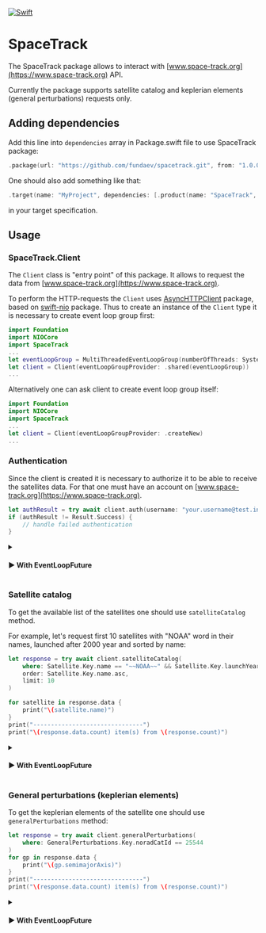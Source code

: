 [![Swift](https://github.com/fundaev/spacetrack/actions/workflows/swift.yml/badge.svg)](https://github.com/fundaev/spacetrack/actions/workflows/swift.yml)
# SpaceTrack

The SpaceTrack package allows to interact with [www.space-track.org](https://www.space-track.org)
API.

Currently the package supports satellite catalog and keplerian elements (general perturbations) requests only.

## Adding dependencies

Add this line into `dependencies` array in Package.swift file to use SpaceTrack package:

```swift
.package(url: "https://github.com/fundaev/spacetrack.git", from: "1.0.0"),
``` 

One should also add something like that:

```swift
.target(name: "MyProject", dependencies: [.product(name: "SpaceTrack", package: "spacetrack")]),
``` 

in your target specification.

## Usage

### SpaceTrack.Client

The `Client` class is "entry point" of this package. It allows to request the data from
 [www.space-track.org](https://www.space-track.org).  

To perform the HTTP-requests the `Client` uses [AsyncHTTPClient](https://github.com/swift-server/async-http-client.git)
package, based on [swift-nio](https://github.com/apple/swift-nio) package. Thus to create an instance of the `Client`
type it is necessary to create event loop group first:

```swift
import Foundation
import NIOCore
import SpaceTrack 
...
let eventLoopGroup = MultiThreadedEventLoopGroup(numberOfThreads: System.coreCount)
let client = Client(eventLoopGroupProvider: .shared(eventLoopGroup))
...
```

Alternatively one can ask client to create event loop group itself:
```swift
import Foundation
import NIOCore
import SpaceTrack 
...
let client = Client(eventLoopGroupProvider: .createNew)
...
```

### Authentication

Since the client is created it is necessary to authorize it to be able to receive the satellites data. For that one must
have an account on [www.space-track.org](https://www.space-track.org).

```swift
let authResult = try await client.auth(username: "your.username@test.info", password: "123456")
if (authResult != Result.Success) {
    // handle failed authentication
}
```
<details>
<summary>
<p>

#### ► With EventLoopFuture

</p>
</summary>
<p>
There is alternative method for authentication, which doesn't use Swift Concurrency:

```swift
let authFuture = client.authorize(username: "your.username@test.info", password: "123456")
do {
    let result = try authFuture.wait()
    if (result != Result.Success) {
        // handle failed authentication
    }
} catch {
    // handle failed authentication
}
```

</p>
</details>

### Satellite catalog

To get the available list of the satellites one should use `satelliteCatalog` method.

For example, let's request first 10 satellites with "NOAA" word in their names,
launched after 2000 year and sorted by name:
```swift
let response = try await client.satelliteCatalog(
    where: Satellite.Key.name == "~~NOAA~~" && Satellite.Key.launchYear > 2000,
    order: Satellite.Key.name.asc,
    limit: 10
)

for satellite in response.data {
    print("\(satellite.name)")
}
print("-------------------------------")
print("\(response.data.count) item(s) from \(response.count)")
```

<details>
<summary>
<p>

#### ► With EventLoopFuture

</p>
</summary>
<p>
Use `requestSatelliteCatalog` method if you don't want to deal with Swift Concurrency.

```swift
let satFuture = client.requestSatelliteCatalog(
    where: Satellite.Key.name == "~~NOAA~~" && Satellite.Key.launchYear > 2000,
    order: Satellite.Key.name.asc,
    limit: 10
)
do {
    let result = try satFuture.wait()
    for sat in result.data {
        print("\(sat.name)")
    }
    print("-------------------------------")
    print("\(result.data.count) item(s) from \(result.count)")
} catch {
    print("Error: \(error)")
}
```

</p>
</details>

### General perturbations (keplerian elements)

To get the keplerian elements of the satellite one should use `generalPerturbations` method:

```swift
let response = try await client.generalPerturbations(
    where: GeneralPerturbations.Key.noradCatId == 25544
)
for gp in response.data {
    print("\(gp.semimajorAxis)")
}
print("-------------------------------")
print("\(response.data.count) item(s) from \(response.count)")
```

<details>
<summary>
<p>

#### ► With EventLoopFuture

</p>
</summary>
<p>
Use `requestGeneralPerturbation` method if you don't want to deal with Swift Concurrency.

```swift
let gpFuture = client.requestGeneralPerturbations(
    where: GeneralPerturbations.Key.noradCatId == 25544
)
do {
    let result = try gpFuture.wait()
    for gp in result.data {
        print("\(gp.semimajorAxis)")
    }
    print("-------------------------------")
    print("\(result.data.count) item(s) from \(result.count)")
} catch {
    print("Error: \(error)")
}
```

</p>
</details>
